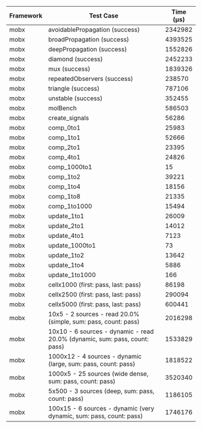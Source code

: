 | Framework | Test Case | Time (μs) |
| --- | --- | --- |
| mobx | avoidablePropagation (success) | 2342982 |
| mobx | broadPropagation (success) | 4393525 |
| mobx | deepPropagation (success) | 1552826 |
| mobx | diamond (success) | 2452233 |
| mobx | mux (success) | 1839326 |
| mobx | repeatedObservers (success) | 238570 |
| mobx | triangle (success) | 787106 |
| mobx | unstable (success) | 352455 |
| mobx | molBench | 586503 |
| mobx | create_signals | 56286 |
| mobx | comp_0to1 | 25983 |
| mobx | comp_1to1 | 52666 |
| mobx | comp_2to1 | 23395 |
| mobx | comp_4to1 | 24826 |
| mobx | comp_1000to1 | 15 |
| mobx | comp_1to2 | 39221 |
| mobx | comp_1to4 | 18156 |
| mobx | comp_1to8 | 21335 |
| mobx | comp_1to1000 | 15494 |
| mobx | update_1to1 | 26009 |
| mobx | update_2to1 | 14012 |
| mobx | update_4to1 | 7123 |
| mobx | update_1000to1 | 73 |
| mobx | update_1to2 | 13642 |
| mobx | update_1to4 | 5886 |
| mobx | update_1to1000 | 166 |
| mobx | cellx1000 (first: pass, last: pass) | 86198 |
| mobx | cellx2500 (first: pass, last: pass) | 290094 |
| mobx | cellx5000 (first: pass, last: pass) | 600441 |
| mobx | 10x5 - 2 sources - read 20.0% (simple, sum: pass, count: pass) | 2016298 |
| mobx | 10x10 - 6 sources - dynamic - read 20.0% (dynamic, sum: pass, count: pass) | 1533829 |
| mobx | 1000x12 - 4 sources - dynamic (large, sum: pass, count: pass) | 1818522 |
| mobx | 1000x5 - 25 sources (wide dense, sum: pass, count: pass) | 3520340 |
| mobx | 5x500 - 3 sources (deep, sum: pass, count: pass) | 1186105 |
| mobx | 100x15 - 6 sources - dynamic (very dynamic, sum: pass, count: pass) | 1746176 |
